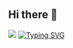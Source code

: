 ## Hi there 👋

<!--
**gminji/gminji** is a ✨ _special_ ✨ repository because its `README.md` (this file) appears on your GitHub profile.

Here are some ideas to get you started:

- 🔭 I’m currently working on ...
- 🌱 I’m currently learning ...
- 👯 I’m looking to collaborate on ...
- 🤔 I’m looking for help with ...
- 💬 Ask me about ...
- 📫 How to reach me: ...
- 😄 Pronouns: ...
- ⚡ Fun fact: ...
-->
<img src="https://capsule-render.vercel.app/api?type=speech&height=300&color=ffb0c1&text=Welcome%20To-nl-MinJi's%20GitHub!&textBg=false&section=header&reversal=false&fontColor=ffffffff&fontAlignY=35&stroke=ffffff&strokeWidth=1">
<a href="https://git.io/typing-svg"><img src="https://readme-typing-svg.demolab.com?font=Pixelify+Sans&size=50&pause=1000&color=00FF00&background=000000&center=true&vCenter=true&repeat=false&width=435&lines=Hello%2C+User+%3A)" alt="Typing SVG" /></a>
